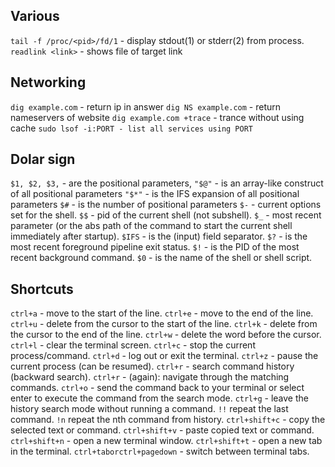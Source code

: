 

## Various

`tail -f /proc/<pid>/fd/1` - display stdout(1) or stderr(2) from <pid> process.
`readlink <link>` - shows file of target link

## Networking

`dig example.com` - return ip in answer
`dig NS example.com` - return nameservers of website
`dig example.com +trace` - trance without using cache
`sudo lsof -i:PORT - list all services using PORT`

## Dolar sign

`$1, $2, $3,` - are the positional parameters,
`"$@"` - is an array-like construct of all positional parameters 
`"$*"` - is the IFS expansion of all positional parameters
`$#` - is the number of positional parameters
`$-` - current options set for the shell.
`$$` - pid of the current shell (not subshell).
`$_` - most recent parameter (or the abs path of the command to start the current shell immediately after startup).
`$IFS` - is the (input) field separator.
`$?` - is the most recent foreground pipeline exit status.
`$!` - is the PID of the most recent background command.
`$0` - is the name of the shell or shell script.

## Shortcuts

`ctrl+a` - move to the start of the line.
`ctrl+e` - move to the end of the line.
`ctrl+u` - delete from the cursor to the start of the line.
`ctrl+k` - delete from the cursor to the end of the line.
`ctrl+w` - delete the word before the cursor.
`ctrl+l` - clear the terminal screen.
`ctrl+c` - stop the current process/command.
`ctrl+d` - log out or exit the terminal.
`ctrl+z` - pause the current process (can be resumed).
`ctrl+r` - search command history (backward search).
`ctrl+r` - (again): navigate through the matching commands.
`ctrl+o` - send the command back to your terminal or select enter to execute the command from the search mode.
`ctrl+g` - leave the history search mode without running a command.
`!!` repeat the last command.
`!n` repeat the nth command from history.
`ctrl+shift+c` - copy the selected text or command.
`ctrl+shift+v` - paste copied text or command.
`ctrl+shift+n` - open a new terminal window.
`ctrl+shift+t` - open a new tab in the terminal.
`ctrl+taborctrl+pagedown` - switch between terminal tabs.
